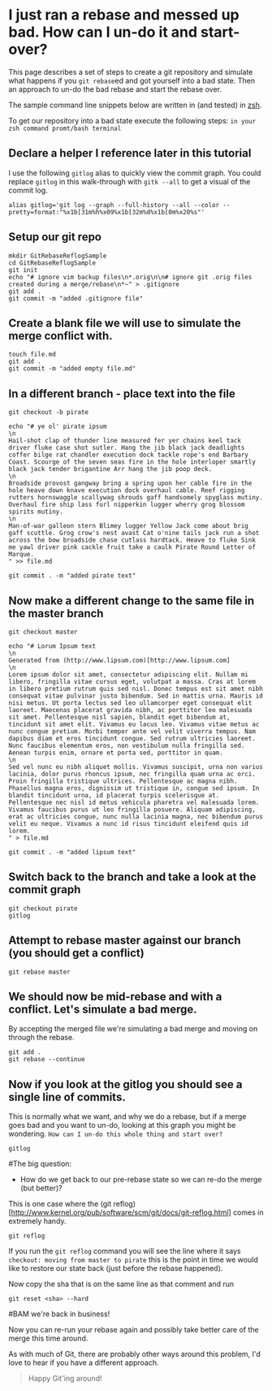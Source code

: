 # I just ran a rebase and messed up bad. How can I un-do it and start-over?

This page describes a set of steps to create a git repository and simulate what happens if you `git rebase`ed and got yourself into a bad state. Then an approach to un-do the bad rebase and start the rebase over.

The sample command line snippets below are written in (and tested) in [zsh](http://www.zsh.org/).

To get our repository into a bad state execute the following steps: `in your zsh command promt/bash terminal`

## Declare a helper I reference later in this tutorial

I use the following `gitlog` alias to quickly view the commit graph. You could replace `gitlog` in this walk-through with `gitk --all` to get a visual of the commit log.

    alias gitlog='git log --graph --full-history --all --color --pretty=format:"%x1b[31m%h%x09%x1b[32m%d%x1b[0m%x20%s"'


## Setup our git repo

	mkdir GitRebaseReflogSample
	cd GitRebaseReflogSample
	git init
	echo "# ignore vim backup files\n*.orig\n\n# ignore git .orig files created during a merge/rebase\n*~" > .gitignore
	git add .
	git commit -m "added .gitignore file"

## Create a blank file we will use to simulate the merge conflict with.

	touch file.md
	git add .
	git commit -m "added empty file.md"

## In a different branch - place text into the file


```
git checkout -b pirate
	
echo "# ye ol' pirate ipsum
\n
Hail-shot clap of thunder line measured fer yer chains keel tack driver fluke case shot sutler. Hang the jib black jack deadlights coffer bilge rat chandler execution dock tackle rope's end Barbary Coast. Scourge of the seven seas fire in the hole interloper smartly black jack tender brigantine Arr hang the jib poop deck.
\n
Broadside provost gangway bring a spring upon her cable fire in the hole heave down knave execution dock overhaul cable. Reef rigging rutters hornswaggle scallywag shrouds gaff handsomely spyglass mutiny. Overhaul fire ship lass furl nipperkin lugger wherry grog blossom spirits mutiny. 
\n
Man-of-war galleon stern Blimey lugger Yellow Jack come about brig gaff scuttle. Grog crow's nest avast Cat o'nine tails jack run a shot across the bow broadside chase cutlass hardtack. Heave to fluke Sink me yawl driver pink cackle fruit take a caulk Pirate Round Letter of Marque.
" >> file.md

git commit . -m "added pirate text"
```

## Now make a different change to the same file in the master branch

```
git checkout master

echo "# Lorum Ipsum text
\n
Generated from (http://www.lipsum.com)[http://www.lipsum.com]
\n
Lorem ipsum dolor sit amet, consectetur adipiscing elit. Nullam mi libero, fringilla vitae cursus eget, volutpat a massa. Cras at lorem in libero pretium rutrum quis sed nisl. Donec tempus est sit amet nibh consequat vitae pulvinar justo bibendum. Sed in mattis urna. Mauris id nisi metus. Ut porta lectus sed leo ullamcorper eget consequat elit laoreet. Maecenas placerat gravida nibh, ac porttitor leo malesuada sit amet. Pellentesque nisl sapien, blandit eget bibendum at, tincidunt sit amet elit. Vivamus eu lacus leo. Vivamus vitae metus ac nunc congue pretium. Morbi tempor ante vel velit viverra tempus. Nam dapibus diam et eros tincidunt congue. Sed rutrum ultricies laoreet. Nunc faucibus elementum eros, non vestibulum nulla fringilla sed. Aenean turpis enim, ornare et porta sed, porttitor in quam.
\n
Sed vel nunc eu nibh aliquet mollis. Vivamus suscipit, urna non varius lacinia, dolor purus rhoncus ipsum, nec fringilla quam urna ac orci. Proin fringilla tristique ultrices. Pellentesque ac magna nibh. Phasellus magna eros, dignissim ut tristique in, congue sed ipsum. In blandit tincidunt urna, id placerat turpis scelerisque at. Pellentesque nec nisl id metus vehicula pharetra vel malesuada lorem. Vivamus faucibus purus ut leo fringilla posuere. Aliquam adipiscing, erat ac ultricies congue, nunc nulla lacinia magna, nec bibendum purus velit eu neque. Vivamus a nunc id risus tincidunt eleifend quis id lorem.
" > file.md

git commit . -m "added lipsum text"

```

## Switch back to the branch and take a look at the commit graph

	git checkout pirate
	gitlog


## Attempt to rebase master against our branch (you should get a conflict)

	git rebase master

## We should now be mid-rebase and with a conflict. Let's simulate a bad merge.

By accepting the merged file we're simulating a bad merge and moving on through the rebase.

	git add .
	git rebase --continue

## Now if you look at the gitlog you should see a single line of commits.

This is normally what we want, and why we do a rebase, but if a merge goes bad and you want to un-do, looking at this graph you might be wondering. `How can I un-do this whole thing and start over?`

	gitlog

#The big question:

* How do we get back to our pre-rebase state so we can re-do the merge (but better)?

This is one case where the (git reflog)[http://www.kernel.org/pub/software/scm/git/docs/git-reflog.html] comes in extremely handy.

	git reflog

If you run the `git reflog` command you will see the line where it says `checkout: moving from master to pirate` this is the point in time we would like to restore our state back (just before the rebase happened).

Now copy the sha that is on the same line as that comment and run

	git reset <sha> --hard

#BAM we're back in business!

Now you can re-run your rebase again and possibly take better care of the merge this time around.

As with much of Git, there are probably other ways around this problem, I'd love to hear if you have a different approach.

> Happy Git'ing around!
